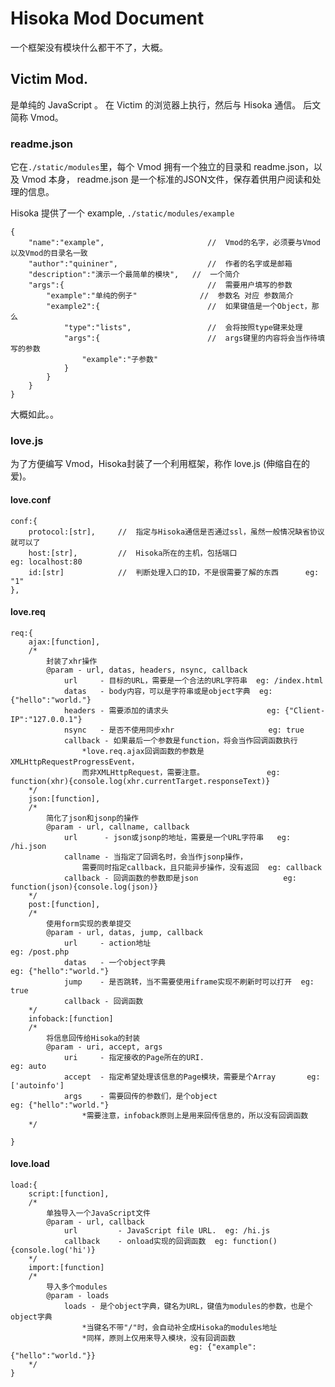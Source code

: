 Hisoka Mod Document
===================

一个框架没有模块什么都干不了，大概。

## Victim Mod.

是单纯的 JavaScript 。
在 Victim 的浏览器上执行，然后与 Hisoka 通信。
后文简称 Vmod。

### readme.json

它在`./static/modules`里，每个 Vmod 拥有一个独立的目录和 readme.json，以及 Vmod 本身，
readme.json 是一个标准的JSON文件，保存着供用户阅读和处理的信息。

Hisoka 提供了一个 example, `./static/modules/example`

    {
        "name":"example",                       //  Vmod的名字，必须要与Vmod以及Vmod的目录名一致
        "author":"quininer",                    //  作者的名字或是邮箱
        "description":"演示一个最简单的模块",   //  一个简介
        "args":{                                //  需要用户填写的参数
            "example":"单纯的例子"              //  参数名 对应 参数简介
            "example2":{                        //  如果键值是一个Object，那么
                "type":"lists",                 //  会将按照type键来处理
                "args":{                        //  args键里的内容将会当作待填写的参数
                    "example":"子参数"
                }
            }
        }
    }

大概如此。。

### love.js

为了方便编写 Vmod，Hisoka封装了一个利用框架，称作 love.js (伸缩自在的爱)。

#### love.conf

    conf:{
        protocol:[str],     //  指定与Hisoka通信是否通过ssl，虽然一般情况缺省协议就可以了
        host:[str],         //  Hisoka所在的主机，包括端口                  eg: localhost:80
        id:[str]            //  判断处理入口的ID，不是很需要了解的东西      eg: "1"
    },

#### love.req

    req:{
        ajax:[function],
        /*
            封装了xhr操作
            @param - url, datas, headers, nsync, callback
                url     - 目标的URL，需要是一个合法的URL字符串  eg: /index.html
                datas   - body内容，可以是字符串或是object字典  eg: {"hello":"world."}
                headers - 需要添加的请求头                      eg: {"Client-IP":"127.0.0.1"}
                nsync   - 是否不使用同步xhr                     eg: true
                callback - 如果最后一个参数是function，将会当作回调函数执行
                    *love.req.ajax回调函数的参数是XMLHttpRequestProgressEvent，
                    而非XMLHttpRequest，需要注意。              eg: function(xhr){console.log(xhr.currentTarget.responseText)}
        */
        json:[function],
        /*
            简化了json和jsonp的操作
            @param - url, callname, callback
                url      - json或jsonp的地址，需要是一个URL字符串   eg: /hi.json
                callname - 当指定了回调名时，会当作jsonp操作，
                    需要同时指定callback，且只能异步操作，没有返回  eg: callback
                callback - 回调函数的参数即是json                   eg: function(json){console.log(json)}
        */
        post:[function],
        /*
            使用form实现的表单提交
            @param - url, datas, jump, callback
                url     - action地址                                        eg: /post.php
                datas   - 一个object字典                                    eg: {"hello":"world."}
                jump    - 是否跳转，当不需要使用iframe实现不刷新时可以打开  eg: true
                callback - 回调函数
        */
        infoback:[function]
        /*
            将信息回传给Hisoka的封装
            @param - uri, accept, args
                uri     - 指定接收的Page所在的URI.                          eg: auto
                accept  - 指定希望处理该信息的Page模块，需要是个Array       eg: ['autoinfo']
                args    - 需要回传的参数们，是个object                      eg: {"hello":"world."}
                    *需要注意，infoback原则上是用来回传信息的，所以没有回调函数
        */

    }

#### love.load

    load:{
        script:[function],
        /*
            单独导入一个JavaScript文件
            @param - url, callback
                url         - JavaScript file URL.  eg: /hi.js
                callback    - onload实现的回调函数  eg: function(){console.log('hi')}
        */
        import:[function]
        /*
            导入多个modules
            @param - loads
                loads - 是个object字典，键名为URL，键值为modules的参数，也是个object字典
                    *当键名不带"/"时，会自动补全成Hisoka的modules地址
                    *同样，原则上仅用来导入模块，没有回调函数
                                            eg: {"example":{"hello":"world."}}
        */
    }
